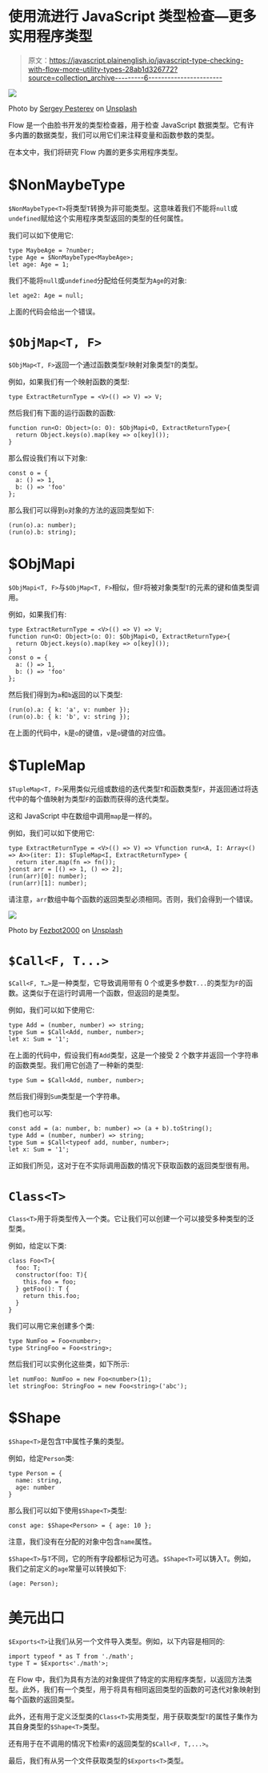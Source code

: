 # 使用流进行 JavaScript 类型检查—更多实用程序类型

> 原文：<https://javascript.plainenglish.io/javascript-type-checking-with-flow-more-utility-types-28ab1d326772?source=collection_archive---------6----------------------->

![](img/1ac5d2f41df583685a8254e18a7a2677.png)

Photo by [Sergey Pesterev](https://unsplash.com/@sickle?utm_source=medium&utm_medium=referral) on [Unsplash](https://unsplash.com?utm_source=medium&utm_medium=referral)

Flow 是一个由脸书开发的类型检查器，用于检查 JavaScript 数据类型。它有许多内置的数据类型，我们可以用它们来注释变量和函数参数的类型。

在本文中，我们将研究 Flow 内置的更多实用程序类型。

# $NonMaybeType

`$NonMaybeType<T>`将类型`T`转换为非可能类型。这意味着我们不能将`null`或`undefined`赋给这个实用程序类型返回的类型的任何属性。

我们可以如下使用它:

```
type MaybeAge = ?number;
type Age = $NonMaybeType<MaybeAge>;
let age: Age = 1;
```

我们不能将`null`或`undefined`分配给任何类型为`Age`的对象:

```
let age2: Age = null;
```

上面的代码会给出一个错误。

# `$ObjMap<T, F>`

`$ObjMap<T, F>`返回一个通过函数类型`F`映射对象类型`T`的类型。

例如，如果我们有一个映射函数的类型:

```
type ExtractReturnType = <V>(() => V) => V;
```

然后我们有下面的运行函数的函数:

```
function run<O: Object>(o: O): $ObjMapi<O, ExtractReturnType>{
  return Object.keys(o).map(key => o[key]());
}
```

那么假设我们有以下对象:

```
const o = {
  a: () => 1,
  b: () => 'foo'
};
```

那么我们可以得到`o`对象的方法的返回类型如下:

```
(run(o).a: number);
(run(o).b: string);
```

# $ObjMapi

`$ObjMapi<T, F>`与`$ObjMap<T, F>`相似，但`F`将被对象类型`T`的元素的键和值类型调用。

例如，如果我们有:

```
type ExtractReturnType = <V>(() => V) => V;
function run<O: Object>(o: O): $ObjMapi<O, ExtractReturnType>{
  return Object.keys(o).map(key => o[key]());
}
const o = {
  a: () => 1,
  b: () => 'foo'
};
```

然后我们得到为`a`和`b`返回的以下类型:

```
(run(o).a: { k: 'a', v: number });
(run(o).b: { k: 'b', v: string });
```

在上面的代码中，`k`是`o`的键值，`v`是`o`键值的对应值。

# $TupleMap

`$TupleMap<T, F>`采用类似元组或数组的迭代类型`T`和函数类型`F`，并返回通过将迭代中的每个值映射为类型`F`的函数而获得的迭代类型。

这和 JavaScript 中在数组中调用`map`是一样的。

例如，我们可以如下使用它:

```
type ExtractReturnType = <V>(() => V) => Vfunction run<A, I: Array<() => A>>(iter: I): $TupleMap<I, ExtractReturnType> {
  return iter.map(fn => fn());
}const arr = [() => 1, () => 2];
(run(arr)[0]: number);
(run(arr)[1]: number);
```

请注意，`arr`数组中每个函数的返回类型必须相同。否则，我们会得到一个错误。

![](img/045ef44af0ecedc04e9750f124b22db4.png)

Photo by [Fezbot2000](https://unsplash.com/@fezbot2000?utm_source=medium&utm_medium=referral) on [Unsplash](https://unsplash.com?utm_source=medium&utm_medium=referral)

# `$Call<F, T...>`

`$Call<F, T…>`是一种类型，它导致调用带有 0 个或更多参数`T...`的类型为`F`的函数。这类似于在运行时调用一个函数，但返回的是类型。

例如，我们可以如下使用它:

```
type Add = (number, number) => string;
type Sum = $Call<Add, number, number>;
let x: Sum = '1';
```

在上面的代码中，假设我们有`Add`类型，这是一个接受 2 个数字并返回一个字符串的函数类型。我们用它创造了一种新的类型:

```
type Sum = $Call<Add, number, number>;
```

然后我们得到`Sum`类型是一个字符串。

我们也可以写:

```
const add = (a: number, b: number) => (a + b).toString();
type Add = (number, number) => string;
type Sum = $Call<typeof add, number, number>;
let x: Sum = '1';
```

正如我们所见，这对于在不实际调用函数的情况下获取函数的返回类型很有用。

# `Class<T>`

`Class<T>`用于将类型传入一个类。它让我们可以创建一个可以接受多种类型的泛型类。

例如，给定以下类:

```
class Foo<T>{
  foo: T;
  constructor(foo: T){
    this.foo = foo;
  } getFoo(): T {
    return this.foo;
  }
}
```

我们可以用它来创建多个类:

```
type NumFoo = Foo<number>;
type StringFoo = Foo<string>;
```

然后我们可以实例化这些类，如下所示:

```
let numFoo: NumFoo = new Foo<number>(1);
let stringFoo: StringFoo = new Foo<string>('abc');
```

# $Shape

`$Shape<T>`是包含`T`中属性子集的类型。

例如，给定`Person`类:

```
type Person = {
  name: string,
  age: number
}
```

那么我们可以如下使用`$Shape<T>`类型:

```
const age: $Shape<Person> = { age: 10 };
```

注意，我们没有在分配的对象中包含`name`属性。

`$Shape<T>`与`T`不同，它的所有字段都标记为可选。`$Shape<T>`可以铸入`T`。例如，我们之前定义的`age`常量可以转换如下:

```
(age: Person);
```

# 美元出口

`$Exports<T>`让我们从另一个文件导入类型。例如，以下内容是相同的:

```
import typeof * as T from './math';
type T = $Exports<'./math'>;
```

在 Flow 中，我们为具有方法的对象提供了特定的实用程序类型，以返回方法类型。此外，我们有一个类型，用于将具有相同返回类型的函数的可迭代对象映射到每个函数的返回类型。

此外，还有用于定义泛型类的`Class<T>`实用类型，用于获取类型`T`的属性子集作为其自身类型的`$Shape<T>`类型。

还有用于在不调用的情况下检索`F`的返回类型的`$Call<F, T,...>`。

最后，我们有从另一个文件获取类型的`$Exports<T>`类型。